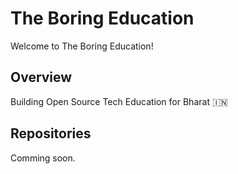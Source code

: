 # The Boring Education

Welcome to The Boring Education!

## Overview

Building Open Source Tech Education for Bharat 🇮🇳

## Repositories

Comming soon.
